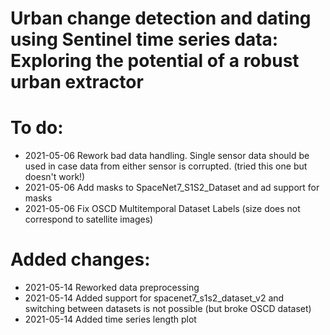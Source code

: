# Urban change detection and dating using Sentinel time series data: Exploring the potential of a robust urban extractor

# To do:
- 2021-05-06 Rework bad data handling. Single sensor data should be used in case data from either sensor is corrupted.
(tried this one but doesn't work!)
- 2021-05-06 Add masks to SpaceNet7_S1S2_Dataset and ad support for masks
- 2021-05-06 Fix OSCD Multitemporal Dataset Labels (size does not correspond to satellite images)



# Added changes:
- 2021-05-14 Reworked data preprocessing
- 2021-05-14 Added support for spacenet7_s1s2_dataset_v2 and switching between datasets is not possible
(but broke OSCD dataset)
- 2021-05-14 Added time series length plot